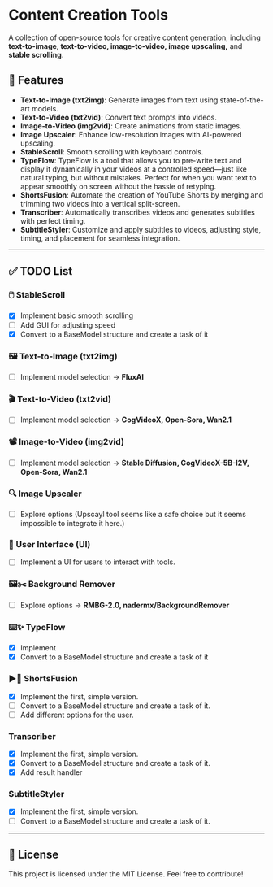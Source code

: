 # Content Creation Tools

A collection of open-source tools for creative content generation, including **text-to-image, text-to-video, image-to-video, image upscaling,** and **stable scrolling**.

## 🚀 Features
- **Text-to-Image (txt2img)**: Generate images from text using state-of-the-art models.
- **Text-to-Video (txt2vid)**: Convert text prompts into videos.
- **Image-to-Video (img2vid)**: Create animations from static images.
- **Image Upscaler**: Enhance low-resolution images with AI-powered upscaling.
- **StableScroll**: Smooth scrolling with keyboard controls.
- **TypeFlow**: TypeFlow is a tool that allows you to pre-write text and display it dynamically in your videos at a controlled speed—just like natural typing, but without mistakes. Perfect for when you want text to appear smoothly on screen without the hassle of retyping.
- **ShortsFusion**: Automate the creation of YouTube Shorts by merging and trimming two videos into a vertical split-screen.
- **Transcriber**: Automatically transcribes videos and generates subtitles with perfect timing.
- **SubtitleStyler**: Customize and apply subtitles to videos, adjusting style, timing, and placement for seamless integration.
---

## ✅ TODO List

### **🖱️ StableScroll**
- [x] Implement basic smooth scrolling
- [ ] Add GUI for adjusting speed
- [x] Convert to a BaseModel structure and create a task of it

### **🖼️ Text-to-Image (txt2img)**
- [ ] Implement model selection -> **FluxAI**

### **🎬 Text-to-Video (txt2vid)**
- [ ] Implement model selection -> **CogVideoX, Open-Sora, Wan2.1**

### **📽️ Image-to-Video (img2vid)**
- [ ] Implement model selection -> **Stable Diffusion, CogVideoX-5B-I2V, Open-Sora, Wan2.1**

### **🔍 Image Upscaler**
- [ ] Explore options (Upscayl tool seems like a safe choice but it seems impossible to integrate it here.)

### **🎨 User Interface (UI)**
- [ ] Implement a UI for users to interact with tools.
      
### **🖼️✂️ Background Remover**
- [ ] Explore options -> **RMBG-2.0, nadermx/BackgroundRemover**
      
### **⌨️✨ TypeFlow**
- [x] Implement
- [x] Convert to a BaseModel structure and create a task of it

### **▶️🔴 ShortsFusion**
- [x] Implement the first, simple version.
- [ ] Convert to a BaseModel structure and create a task of it.
- [ ] Add different options for the user.

### Transcriber
- [x] Implement the first, simple version.
- [x] Convert to a BaseModel structure and create a task of it.
- [x] Add result handler

### SubtitleStyler
- [x] Implement the first, simple version.
- [ ] Convert to a BaseModel structure and create a task of it.

---


## 📜 License
This project is licensed under the MIT License. Feel free to contribute!
